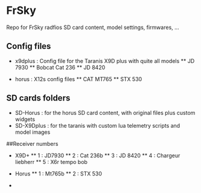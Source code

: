 # FrSky

Repo for FrSky radfios SD card content, model settings, firmwares, ...

## Config files

* x9dplus : Config file for the Taranis X9D plus with quite all models
** JD 7930
** Bobcat Cat 236
** JD 8420

* horus : X12s config files
** CAT MT765
** STX 530

## SD cards folders

* SD-Horus : for the horus SD card content, with original files plus custom widgets
* SD-X9Dplus : for the taranis with custom lua telemetry scripts and model images

##Receiver numbers

* X9D+
** 1 : JD7930
** 2 : Cat 236b
** 3 : JD 8420
** 4 : Chargeur liebherr
** 5 : X6r tempo bob

* Horus
** 1 : Mt765b
** 2 : STX 530

* 
